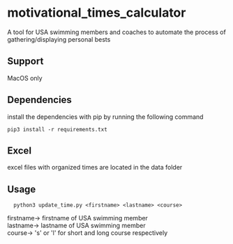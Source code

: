 # motivational_times_calculator
A tool for USA swimming members and coaches to automate the process of gathering/displaying personal bests

## Support
MacOS only

## Dependencies
install the dependencies with pip by running the following command
```
pip3 install -r requirements.txt
```

## Excel
excel files with organized times are located in the data folder

## Usage
```
  python3 update_time.py <firstname> <lastname> <course>
```
firstname-> firstname of USA swimming member  
lastname-> lastname of USA swimming member  
course-> 's' or 'l' for short and long course respectively
  
